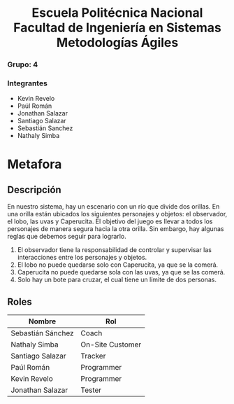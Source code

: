 <h1 align="center">
    Escuela Politécnica Nacional<br>
    Facultad de Ingeniería en Sistemas<br>
    Metodologías Ágiles<br>
</h1>

### Grupo: 4

### Integrantes
- Kevin Revelo
- Paúl Román
- Jonathan Salazar
- Santiago Salazar
- Sebastián Sanchez
- Nathaly Simba

# Metafora

## Descripción

En nuestro sistema, hay un escenario con un río que divide dos orillas. En una orilla están ubicados los siguientes personajes y objetos: el observador, el lobo, las uvas y Caperucita. El objetivo del juego es llevar a todos los personajes de manera segura hacia la otra orilla. Sin embargo, hay algunas reglas que debemos seguir para lograrlo.

1. El observador tiene la responsabilidad de controlar y supervisar las interacciones entre los personajes y objetos.
2. El lobo no puede quedarse solo con Caperucita, ya que se la comerá.
3. Caperucita no puede quedarse sola con las uvas, ya que se las comerá.
4. Solo hay un bote para cruzar, el cual tiene un límite de dos personas.

## Roles
| Nombre      | Rol |
|-------------|------|
| Sebastián Sánchez      | Coach   |
| Nathaly Simba       | On-Site Customer   |
| Santiago Salazar       | Tracker   |
| Paúl Román      | Programmer  |
| Kevin Revelo      | Programmer   |
| Jonathan Salazar      | Tester   |

